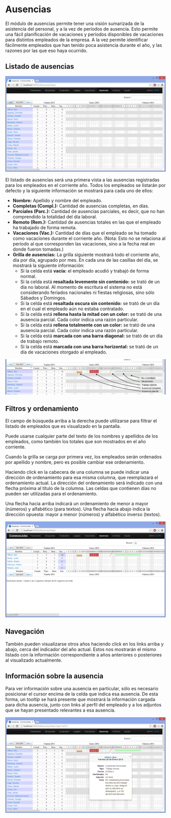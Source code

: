 # Ausencias

El módulo de ausencias permite tener una visión sumarizada de la asistencia del personal, y a la vez de períodos de ausencia. Esto permite una fácil planificación de vacaciones y períodos disponibles de vacaciones para distintos empleados de la empresa. A la vez permite identificar fácilmente empleados que han tenido poca asistencia durante el año, y las razones por las que eso haya ocurrido.

## Listado de ausencias

![Listado de ausencias](Images/Ausencias/01-listado.png)

El listado de ausencias será una primera vista a las ausencias registradas para los empleados en el corriente año. Todos los empleados se listarán por defecto y la siguiente información se mostrará para cada uno de ellos:

- **Nombre:** Apellido y nombre del empleado.
- **Completas (Compl.):** Cantidad de ausencias completas, en días.
- **Parciales (Parc.):** Cantidad de ausencias parciales, es decir, que no han comprendido la totalidad del día laboral.
- **Remoto (Rem.):** Cantidad de ausencias totales en las que el empleado ha trabajado de forma remota.
- **Vacaciones (Vac.):** Cantidad de días que el empleado se ha tomado como vacaciones durante el corriente año. (Nota: Esto no se relaciona al período al que corresponden las vacaciones, sino a la fecha real en donde fueron tomadas.)
- **Grilla de ausencias:** La grilla siguiente mostrará todo el corriente año, día por día, agrupado por mes. En cada una de las casillas del día, se mostrará la siguiente información:
	- Si la celda está **vacía:** el empleado acudió y trabajó de forma normal.
	- Si la celda está **resaltada levemente sin contenido:** se trató de un día no laboral. Al momento de escritura el sistema no está considerando feriados nacionales ni fiestas religiosas, sino sólo Sábados y Domingos.
	- Si la celda está **resaltada oscura sin contenido:** se trató de un día en el cual el empleado aún no estaba contratado.
	- Si la celda está **rellena hasta la mitad con un color:** se trató de una ausencia parcial. Cada color indica una razón particular.
	- Si la celda está **rellena totalmente con un color:** se trató de una ausencia parcial. Cada color indica una razón particular.
	- Si la celda está **marcada con una barra diagonal:** se trató de un día de trabajo remoto.
	- Si la celda está **marcada con una barra horizontal:** se trató de un día de vacaciones otorgado al empleado. 

![Referencia de tipos de ausencia](Images/Ausencias/02-referencias.png)

## Filtros y ordenamiento

El campo de búsqueda arriba a la derecha puede utilizarse para filtrar el listado de empleados que es visualizado en la pantalla.

Puede usarse cualquier parte del texto de los nombres y apellidos de los empleados, como también los totales que son mostrados en el año corriente.

Cuando la grilla se carga por primera vez, los empleados serán ordenados por apellido y nombre, pero es posible cambiar ese ordenamiento.

Haciendo click en la cabecera de una columna se puede indicar una dirección de ordenamiento para esa misma columna, que reemplazará el ordenamiento actual. La dirección del ordenamiento será indicado con una flecha próxima al título de la columna. Las celdas que contienen días no pueden ser utilizadas para el ordenamiento.

Una flecha hacia arriba indicará un ordenamiento de menor a mayor (números) y alfabético (para textos). Una flecha hacia abajo indica la dirección opuesta: mayor a menor (números) y alfabético inverso (textos).

![Lista filtrada y ordenada](Images/Ausencias/03-lista-filtrada-y-ordenada.png)

## Navegación

También pueden visualizarse otros años haciendo click en los links arriba y abajo, cerca del indicador del año actual. Estos nos mostrarán el mismo listado con la información correspondiente a años anteriores o posteriores al visualizado actualmente.

## Información sobre la ausencia

Para ver información sobre una ausencia en particular, sólo es necesario posicionar el cursor encima de la celda que indica esa ausencia. De esta forma, un *tooltip* se hará presente que mostrará la información cargada para dicha ausencia, junto con links al perfil del empleado y a los adjuntos que se hayan presentado relevantes a esa ausencia.

![Detalle de una ausencia](Images/Ausencias/04-detalle.png)